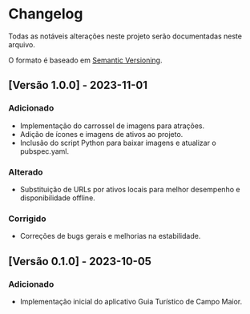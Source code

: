 # Changelog

Todas as notáveis alterações neste projeto serão documentadas neste arquivo.

O formato é baseado em [Semantic Versioning](http://semver.org/).

## [Versão 1.0.0] - 2023-11-01
### Adicionado
- Implementação do carrossel de imagens para atrações.
- Adição de ícones e imagens de ativos ao projeto.
- Inclusão do script Python para baixar imagens e atualizar o pubspec.yaml.

### Alterado
- Substituição de URLs por ativos locais para melhor desempenho e disponibilidade offline.

### Corrigido
- Correções de bugs gerais e melhorias na estabilidade.

## [Versão 0.1.0] - 2023-10-05
### Adicionado
- Implementação inicial do aplicativo Guia Turístico de Campo Maior.

